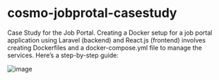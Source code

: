 # cosmo-jobprotal-casestudy
Case Study for the Job Portal.
Creating a Docker setup for a job portal application using Laravel (backend) and React.js (frontend) involves creating Dockerfiles and a docker-compose.yml file to manage the services. Here’s a step-by-step guide:

![image](https://github.com/user-attachments/assets/c884ab95-87f2-44b1-9b3a-a78a94eb3021)
